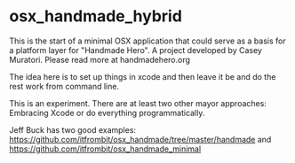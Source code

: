 osx_handmade_hybrid
===================

This is the start of a minimal OSX application that could serve as a basis for a platform layer for "Handmade Hero". A project developed by Casey Muratori. Please read more at handmadehero.org

The idea here is to set up things in xcode and then leave it be and do the rest work from command line.

This is an experiment. There are at least two other mayor approaches: Embracing Xcode or do everything programmatically.

Jeff Buck has two good examples:
https://github.com/itfrombit/osx_handmade/tree/master/handmade
and
https://github.com/itfrombit/osx_handmade_minimal




